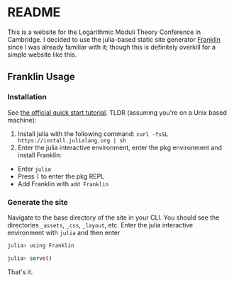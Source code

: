 # README

This is a website for the Logarithmic Moduli Theory Conference in Cambridge. I decided to use the julia-based static site generator [Franklin](https://franklinjl.org/) since I was already familiar with it; though this is definitely overkill for a simple website like this.

## Franklin Usage

### Installation

See [the official quick start tutorial](https://franklinjl.org/). TLDR (assuming you're on a Unix based machine):

1. Install julia with the following command: `curl -fsSL https://install.julialang.org | sh`
1. Enter the julia interactive environment, enter the pkg environment and install Franklin: 
  - Enter `julia` <Enter>
  - Press `]` to enter the pkg REPL
  - Add Franklin with `add Franklin`

### Generate the site

Navigate to the base directory of the site in your CLI. You should see the directories `_assets`, `_css`, `_layout`, etc. Enter the julia interactive environment with `julia` and then enter

```bash
julia> using Franklin

julia> serve()
```
That's it.
